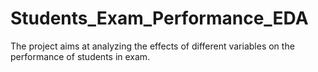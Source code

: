 # Students_Exam_Performance_EDA
The project aims at analyzing the effects of different variables on the performance of students in exam.
